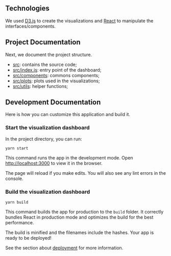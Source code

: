 ## Technologies

We used [D3.js](https://d3js.org) to create the visualizations and [React](https://reactjs.org) to manipulate the interfaces/components.

## Project Documentation

Next, we document the project structure.

-   [src](src): contains the source code;
-   [src/index.js](src/index.js): entry point of the dashboard;
-   [src/components](src/components): commons components;
-   [src/plots](src/plots): plots used in the visualizations;
-   [src/utils](src/utils): helper functions;

## Development Documentation

Here is how you can customize this application and build it.

### Start the visualization dashboard

In the project directory, you can run:

```
yarn start
```

This command runs the app in the development mode. Open [http://localhost:3000](http://localhost:3000) to view it in the browser.

The page will reload if you make edits. You will also see any lint errors in the console.

### Build the visualization dashboard

```
yarn build
```

This command builds the app for production to the `build` folder. It correctly bundles React in production mode and optimizes the build for the best performance.

The build is minified and the filenames include the hashes. Your app is ready to be deployed!

See the section about [deployment](https://facebook.github.io/create-react-app/docs/deployment) for more information.
